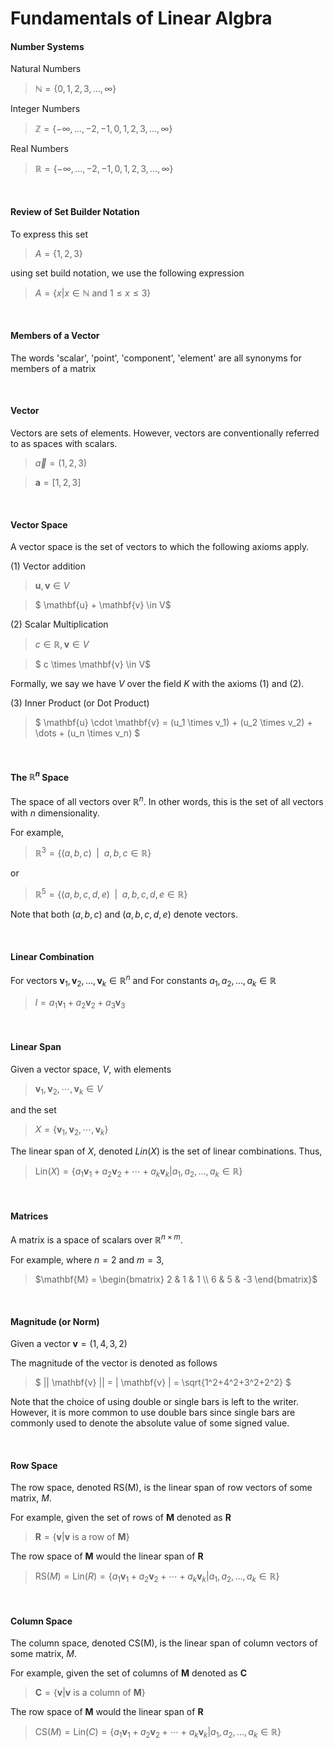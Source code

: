 # Fundamentals of Linear Algbra

#### Number Systems

Natural Numbers
>$\mathbb{N} = \{ 0,1,2,3,...,\infty  \}$

Integer Numbers
>$\mathbb{Z} = \{ -\infty,...,-2,-1,0,1,2,3,...,\infty \}$


Real Numbers
>$\mathbb{R} = \{ -\infty,...,-2,-1,0,1,2,3,...,\infty \}$

<br/>

#### Review of Set Builder Notation

To express this set
>$A = \{1,2,3\}$

using set build notation, we use the following expression
>$A = \{ x | x \in \mathbb{N} \text{ and } 1 \leq x \leq 3 \}$

<br/>


#### Members of a Vector
The words 'scalar', 'point', 'component', 'element' are all synonyms for members of a matrix

<br/>


#### Vector

Vectors are sets of elements. However, vectors are conventionally referred to as spaces with scalars.

>$\vec{a} = (1,2,3)$

>$\mathbf{a} = [1,2,3]$

<br/>


#### Vector Space
A vector space is the set of vectors to which the following axioms apply.

(1) Vector addition
>$\mathbf{u},\mathbf{v} \in V$  

>$ \mathbf{u} + \mathbf{v} \in V$ 

(2) Scalar Multiplication

>$c \in \mathbb{R},\mathbf{v} \in V$  

>$ c \times \mathbf{v} \in V$ 

Formally, we say we have $V$ over the field $K$ with the axioms (1) and (2).

(3) Inner Product (or Dot Product)
>$ \mathbf{u} \cdot \mathbf{v} = (u_1 \times v_1) + (u_2 \times v_2) + \dots + (u_n \times v_n) $


<br/>

#### The $\mathbb{R}^n$ Space

The space of all vectors over $\mathbb{R}^n$. In other words, this is the set of all vectors with $n$ dimensionality.

For example,

>$\mathbb{R}^3 = \{(a,b,c) \enspace | \enspace a,b,c \in \mathbb{R} \}$ 

or

>$\mathbb{R}^5 = \{(a,b,c,d,e) \enspace | \enspace a,b,c,d,e \in \mathbb{R} \}$ 


Note that both $(a,b,c)$ and $(a,b,c,d,e)$ denote vectors.

<br/>

#### Linear Combination

For vectors $\mathbf{v}_1,\mathbf{v}_2,...,\mathbf{v}_k \in \mathbb{R}^n$ and
For constants $a_1,a_2,...,a_k \in \mathbb{R}$


>$l = a_1\mathbf{v}_1 + a_2\mathbf{v}_2 + a_3\mathbf{v}_3$

<br/>

#### Linear Span

Given a vector space, $V$, with elements 
>$\mathbf{v}_1,\mathbf{v}_2,\cdots,\mathbf{v}_k \in V$

and the set 
>$X = \{ \mathbf{v}_1,\mathbf{v}_2,\cdots,\mathbf{v}_k \}$

The linear span of $X$, denoted $Lin(X)$ is the set of linear combinations. Thus,

>$\text{Lin}(X) = \{ a_1\mathbf{v}_1 + a_2\mathbf{v}_2  + \cdots + a_k\mathbf{v}_k | a_1,a_2,...,a_k \in \mathbb{R} \}$

<br/>

#### Matrices
A matrix is a space of scalars over $\mathbb{R}^{n \times m}$. 

For example, where $n=2$ and $m=3$,

>$\mathbf{M} = \begin{bmatrix}
2 & 1 & 1 \\
6 & 5 & -3
\end{bmatrix}$

<br/>

#### Magnitude (or Norm)

Given a vector $\mathbf{v} = (1,4,3,2)$

The magnitude of the vector is denoted as follows

>$ || \mathbf{v} || = | \mathbf{v} | = \sqrt{1^2+4^2+3^2+2^2} $

Note that the choice of using double or single bars is left to the writer. However, it is more common to use double bars since single bars are commonly used to denote the absolute value of some signed value.

<br>

#### Row Space

The row space, denoted $\text{RS(M)}$, is the linear span of row vectors of some matrix, $M$.

For example, given the set of rows of $\mathbf{M}$ denoted as $\mathbf{R}$
>$\mathbf{R} = \{ \mathbf{v} | \mathbf{v} \text{ is a row of } \mathbf{M}  \}$

The row space of $\mathbf{M}$ would the linear span of $\mathbf{R}$
>$\text{RS}(M) =  \text{Lin}(R) = \{ a_1\mathbf{v}_1 + a_2\mathbf{v}_2  + \cdots + a_k\mathbf{v}_k | a_1,a_2,...,a_k \in \mathbb{R} \}$




<br/>

#### Column Space
The column space, denoted $\text{CS(M)}$, is the linear span of column vectors of some matrix, $M$.

For example, given the set of columns of $\mathbf{M}$ denoted as $\mathbf{C}$
>$\mathbf{C} = \{ \mathbf{v} | \mathbf{v} \text{ is a column of } \mathbf{M}  \}$

The row space of $\mathbf{M}$ would the linear span of $\mathbf{R}$
>$\text{CS}(M) =  \text{Lin}(C) = \{ a_1\mathbf{v}_1 + a_2\mathbf{v}_2  + \cdots + a_k\mathbf{v}_k | a_1,a_2,...,a_k \in \mathbb{R} \}$
